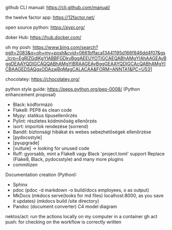 github CLI manual: https://cli.github.com/manual/

the twelve factor app: https://12factor.net/

open source python: https://pypi.org/

doker Hub: https://hub.docker.com/

oh my posh: https://www.bing.com/search?pglt=2083&q=oh+my+posh&cvid=0661bffaca13441195d166f846dd4f07&gs_lcrp=EgRlZGdlKgYIABBFGDkyBggAEEUYOTIGCAEQABhAMgYIAhAAGEAyBggDEAAYQDIGCAQQABhAMgYIBRAAGEAyBggGEAAYQDIGCAcQABhAMgYICBAAGEDSAQgxODAzajBqMagCALACAA&FORM=ANNTA1&PC=U531

chocolatey: https://chocolatey.org/

python style guide: https://peps.python.org/pep-0008/ (Python enhancement proposal)
- Black: kódformázó
- Flake8: PEP8 és clean code
- Mypy: statikus típusellenőrzés
- Pylint: részletes kódminőség ellenőrzés
- isort: importok rendezése (sorrend)
- Bandit: biztonsági hibákat és webes sebezhetőségek ellenőrzése
- [pydocsstyle]
- [pyupgrade]
- [vulture] -> looking for unused code
- Ruff: gyorsabb, mint a Flake8 vagy Black
        'project.toml' support
        Replace (Flake8, Black, pydocsstyle) and many more plugins
- commitizen

Documentation creation (Python):
- Sphinx
- pdoc (pdoc -d markdown -o build/docs employees, o as output)
- MkDocs (mkdocs serve(looks for md files) localhost:8000, as you save it updates) (mkdocs build /site directory)
- Pandoc (document converter)
C4 model diagram

nektos/act: run the actions locally on my computer in a container
gh act push: for checking on the workflow is correctly written
